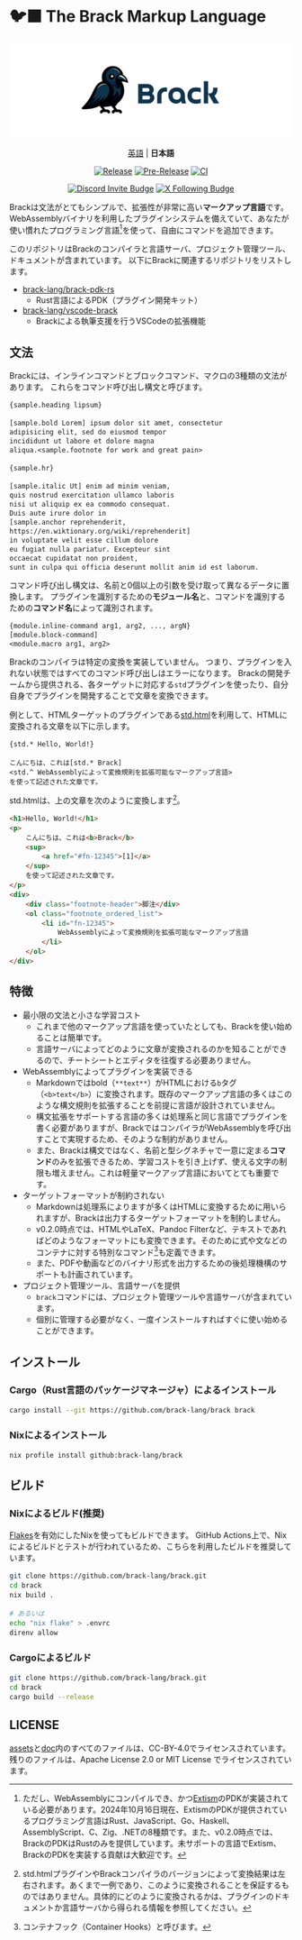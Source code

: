 # 🐦‍⬛ The Brack Markup Language

![](./assets/brack-header.png)

<div align="center">

[英語](./README.md) | **日本語**

[![Release](https://img.shields.io/github/v/release/brack-lang/brack.svg)](https://github.com/brack-lang/brack/tree/main)
[![Pre-Release](https://img.shields.io/github/v/release/brack-lang/brack.svg?include_prereleases&label=prerelease)](https://github.com/user/repository)
[![CI](https://github.com/brack-lang/brack/actions/workflows/ci.yml/badge.svg)](https://github.com/brack-lang/brack/actions/workflows/ci.yml)

[![Discord Invite Budge](https://dcbadge.limes.pink/api/server/cH94kqUMYH?style=flat)](https://discord.gg/cH94kqUMYH)
[![X Following Budge](https://img.shields.io/twitter/follow/:bracklanguage)](https://twitter.com/intent/user?screen_name=bracklanguage)

</div>

Brackは文法がとてもシンプルで、拡張性が非常に高い**マークアップ言語**です。
WebAssemblyバイナリを利用したプラグインシステムを備えていて、あなたが使い慣れたプログラミング言語[^1]を使って、自由にコマンドを追加できます。

[^1]: ただし、WebAssemblyにコンパイルでき、かつ[Extism](https://extism.org/)のPDKが実装されている必要があります。2024年10月16日現在、ExtismのPDKが提供されているプログラミング言語はRust、JavaScript、Go、Haskell、AssemblyScript、C、Zig、.NETの8種類です。また、v0.2.0時点では、BrackのPDKはRustのみを提供しています。未サポートの言語でExtism、BrackのPDKを実装する貢献は大歓迎です。

このリポジトリはBrackのコンパイラと言語サーバ、プロジェクト管理ツール、ドキュメントが含まれています。
以下にBrackに関連するリポジトリをリストします。

- [brack-lang/brack-pdk-rs](https://github.com/brack-lang/brack-pdk-rs)
    - Rust言語によるPDK（プラグイン開発キット）
- [brack-lang/vscode-brack](https://github.com/brack-lang/vscode-brack)
    - Brackによる執筆支援を行うVSCodeの拡張機能

## 文法
Brackには、インラインコマンドとブロックコマンド、マクロの3種類の文法があります。
これらをコマンド呼び出し構文と呼びます。

```brack
{sample.heading lipsum}

[sample.bold Lorem] ipsum dolor sit amet, consectetur
adipisicing elit, sed do eiusmod tempor
incididunt ut labore et dolore magna
aliqua.<sample.footnote for work and great pain>

{sample.hr}

[sample.italic Ut] enim ad minim veniam,
quis nostrud exercitation ullamco laboris
nisi ut aliquip ex ea commodo consequat.
Duis aute irure dolor in 
[sample.anchor reprehenderit, https://en.wiktionary.org/wiki/reprehenderit]
in voluptate velit esse cillum dolore
eu fugiat nulla pariatur. Excepteur sint
occaecat cupidatat non proident,
sunt in culpa qui officia deserunt mollit anim id est laborum.
```

コマンド呼び出し構文は、名前と0個以上の引数を受け取って異なるデータに置換します。
プラグインを識別するための**モジュール名**と、コマンドを識別するための**コマンド名**によって識別されます。

```brack
{module.inline-command arg1, arg2, ..., argN}
[module.block-command]
<module.macro arg1, arg2>
```

Brackのコンパイラは特定の変換を実装していません。
つまり、プラグインを入れない状態ではすべてのコマンド呼び出しはエラーになります。
Brackの開発チームから提供される、各ターゲットに対応する`std`プラグインを使ったり、自分自身でプラグインを開発することで文章を変換できます。

例として、HTMLターゲットのプラグインである[std.html](https://github.com/brack-lang/std.html)を利用して、HTMLに変換される文章を以下に示します。

```brack
{std.* Hello, World!}

こんにちは、これは[std.* Brack]
<std.^ WebAssemblyによって変換規則を拡張可能なマークアップ言語>
を使って記述された文章です。
```

std.htmlは、上の文章を次のように変換します[^not-guarantee]。

[^not-guarantee]: std.htmlプラグインやBrackコンパイラのバージョンによって変換結果は左右されます。あくまで一例であり、このように変換されることを保証するものではありません。具体的にどのように変換されるかは、プラグインのドキュメントか言語サーバから得られる情報を参照してください。

```html
<h1>Hello, World!</h1>
<p>
    こんにちは、これは<b>Brack</b>
    <sup>
        <a href="#fn-12345">[1]</a>
    </sup>
    を使って記述された文章です。
</p>
<div>
    <div class="footnote-header">脚注</div>
    <ol class="footnote_ordered_list">
        <li id="fn-12345">
            WebAssemblyによって変換規則を拡張可能なマークアップ言語
        </li>
    </ol>
</div>
```

## 特徴

- 最小限の文法と小さな学習コスト
    - これまで他のマークアップ言語を使っていたとしても、Brackを使い始めることは簡単です。
    - 言語サーバによってどのように文章が変換されるのかを知ることができるので、チートシートとエディタを往復する必要ありません。
- WebAssemblyによってプラグインを実装できる
    - Markdownではbold（`**text**`）がHTMLにおける`b`タグ（`<b>text</b>`）に変換されます。既存のマークアップ言語の多くはこのような構文規則を拡張することを前提に言語が設計されていません。
    - 構文拡張をサポートする言語の多くは処理系と同じ言語でプラグインを書く必要がありますが、BrackではコンパイラがWebAssemblyを呼び出すことで実現するため、そのような制約がありません。
    - また、Brackは構文ではなく、名前と型シグネチャで一意に定まる**コマンド**のみを拡張できるため、学習コストを引き上げず、使える文字の制限も増えません。これは軽量マークアップ言語においてとても重要です。
- ターゲットフォーマットが制約されない
    - Markdownは処理系によりますが多くはHTMLに変換するために用いられますが、Brackは出力するターゲットフォーマットを制約しません。
    - v0.2.0時点では、HTMLやLaTeX、Pandoc Filterなど、テキストであればどのようなフォーマットにも変換できます。そのために式や文などのコンテナに対する特別なコマンド[^container-hook]も定義できます。
    - また、PDFや動画などのバイナリ形式を出力するための後処理機構のサポートも計画されています。
- プロジェクト管理ツール、言語サーバを提供
    - `brack`コマンドには、プロジェクト管理ツールや言語サーバが含まれています。
    - 個別に管理する必要がなく、一度インストールすればすぐに使い始めることができます。

[^container-hook]: コンテナフック（Container Hooks）と呼びます。

## インストール

### Cargo（Rust言語のパッケージマネージャ）によるインストール
```sh
cargo install --git https://github.com/brack-lang/brack brack
```

### Nixによるインストール
```sh
nix profile install github:brack-lang/brack
```

## ビルド

### Nixによるビルド(推奨)
[Flakes](https://wiki.nixos.org/wiki/Flakes)を有効にしたNixを使ってもビルドできます。
GitHub Actions上で、Nixによるビルドとテストが行われているため、こちらを利用したビルドを推奨しています。

```sh
git clone https://github.com/brack-lang/brack.git
cd brack
nix build .

# あるいは
echo "nix flake" > .envrc
direnv allow
```

### Cargoによるビルド

```sh
git clone https://github.com/brack-lang/brack.git
cd brack
cargo build --release
```

## LICENSE
[assets](./assets)と[doc](./doc)内のすべてのファイルは、CC-BY-4.0でライセンスされています。
残りのファイルは、Apache License 2.0 or MIT License でライセンスされています。
